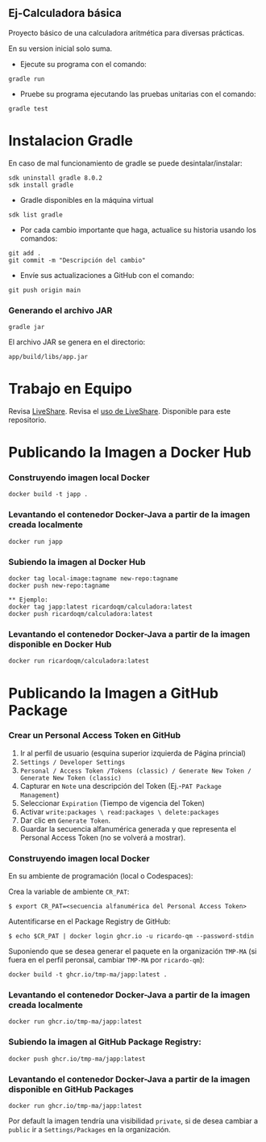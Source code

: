 ## Ej-Calculadora básica

Proyecto básico de una calculadora aritmética para diversas prácticas.

En su version inicial solo suma.

* Ejecute su programa con el comando:
```
gradle run
```

* Pruebe su programa ejecutando las pruebas unitarias con el comando:
```
gradle test
```
# Instalacion Gradle

En caso de mal funcionamiento de gradle se puede desintalar/instalar:
```
sdk uninstall gradle 8.0.2
sdk install gradle
```
* Gradle disponibles en la máquina virtual
```
sdk list gradle
```

* Por cada cambio importante que haga, actualice su historia usando los comandos:
```
git add .
git commit -m "Descripción del cambio"
```

* Envíe sus actualizaciones a GitHub con el comando:

```
git push origin main
```
### Generando el archivo JAR

```
gradle jar
```
El archivo JAR se genera en el directorio:

```
app/build/libs/app.jar
```
# Trabajo en Equipo

Revisa [LiveShare](https://youtu.be/9QXwSg9-2qQ). Revisa el [uso de LiveShare](https://www.youtube.com/watch?v=nj535VbE9pQ). Disponible para este repositorio.
# Publicando la Imagen a Docker Hub
### Construyendo imagen local Docker
```
docker build -t japp .
```
### Levantando el contenedor Docker-Java a partir de la imagen creada localmente
```
docker run japp
```
### Subiendo la imagen al Docker Hub

```
docker tag local-image:tagname new-repo:tagname
docker push new-repo:tagname

** Ejemplo:
docker tag japp:latest ricardoqm/calculadora:latest
docker push ricardoqm/calculadora:latest

```

### Levantando el contenedor Docker-Java a partir de la imagen disponible en Docker Hub
```
docker run ricardoqm/calculadora:latest
```

# Publicando la Imagen a GitHub Package

### Crear un Personal Access Token en GitHub

1. Ir al perfil de usuario (esquina superior izquierda de Página princial)
2. ```Settings / Developer Settings```
3. ```Personal / Access Token /Tokens (classic) / Generate New Token / Generate New Token (classic)```
4. Capturar en ```Note``` una descripción del Token (Ej.-```PAT Package Management```)
5. Seleccionar ```Expiration``` (Tiempo de vigencia del Token)
6. Activar ```write:packages \ read:packages \ delete:packages```
7. Dar clic en ```Generate Token```.
8. Guardar la secuencia alfanumérica generada y que representa el Personal Access Token (no se volverá a mostrar).

### Construyendo imagen local Docker

En su ambiente de programación (local o Codespaces):

Crea la variable de ambiente ```CR_PAT```:

```
$ export CR_PAT=<secuencia alfanumérica del Personal Access Token>
```
Autentificarse en el Package Registry de GitHub:

```
$ echo $CR_PAT | docker login ghcr.io -u ricardo-qm --password-stdin
```

Suponiendo que se desea generar el paquete en la organización ```TMP-MA``` (si fuera en el perfil peronsal, cambiar ```TMP-MA``` por ```ricardo-qm```):

```
docker build -t ghcr.io/tmp-ma/japp:latest .
```
### Levantando el contenedor Docker-Java a partir de la imagen creada localmente
```
docker run ghcr.io/tmp-ma/japp:latest
```
### Subiendo la imagen al GitHub Package Registry:

```
docker push ghcr.io/tmp-ma/japp:latest

```
### Levantando el contenedor Docker-Java a partir de la imagen disponible en GitHub Packages
```
docker run ghcr.io/tmp-ma/japp:latest
```

Por default la imagen tendría una visibilidad ```private```, si de desea cambiar a ```public``` ir a ```Settings/Packages```
en la organización.
